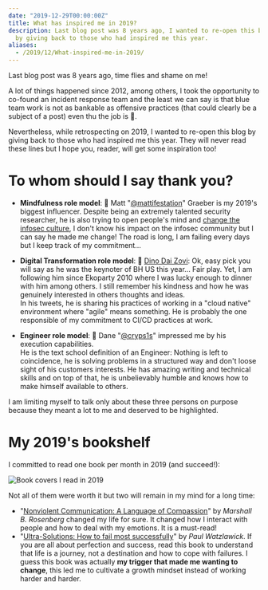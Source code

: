 ```yaml
---
date: "2019-12-29T00:00:00Z"
title: What has inspired me in 2019?
description: Last blog post was 8 years ago, I wanted to re-open this blog
  by giving back to those who had inspired me this year.
aliases:
  - /2019/12/What-inspired-me-in-2019/
---
```


Last blog post was 8 years ago, time flies and shame on me!

A lot of things happened since 2012, among others, I took the opportunity to co-found an incident response team and the least we can say is that blue team work is not as bankable as offensive practices (that could clearly be a subject of a post) even thu the job is 🤩.

Nevertheless, while retrospecting on 2019, I wanted to re-open this blog by giving back to those who had inspired me this year. They will never read these lines but I hope you, reader, will get some inspiration too!

# To whom should I say thank you?

- **Mindfulness role model**: 🙏 Matt "[@mattifestation](https://twitter.com/mattifestation)" Graeber is my 2019's
  biggest influencer. Despite being an extremely talented security researcher, he is also trying to open people's mind and [change the infosec culture](https://medium.com/@mattifestation/improving-infosec-or-any-community-industry-in-one-simple-but-mindful-step-651e18296f9), I don't know his impact on the infosec community but I can say he made me change! The road is long, I am failing every days but I keep track of my commitment...

- **Digital Transformation role model**: 🙏 [Dino Dai Zovi](https://twitter.com/dinodaizovi): Ok, easy pick you will say
  as he was the keynoter of BH US this year... Fair play. Yet, I am following him since Ekoparty 2010 where I was lucky enough to dinner with him among others. I still remember his kindness and how he was genuinely interested in others thoughts and ideas.\
  In his tweets, he is sharing his practices of working in a "cloud native" environment where "agile" means something. He is probably the one responsible of my commitment to CI/CD practices at work.

- **Engineer role model**: 🙏 Dane "[@cryps1s](https://twitter.com/cryps1s)" impressed me by his execution capabilities.\
  He is the text school definition of an Engineer: Nothing is left to coincidence, he is solving problems in a structured way and don't loose sight of his customers interests. He has amazing writing and technical skills and on top of that, he is unbelievably humble and knows how to make himself available to others.

I am limiting myself to talk only about these three persons on purpose because they meant a lot to me and deserved to be highlighted.

# My 2019's bookshelf

I committed to read one book per month in 2019 (and succeed!):

![Book covers I read in 2019](/images/2019-books.png)

Not all of them were worth it but two will remain in my mind for a long time:

 - "[Nonviolent Communication: A Language of Compassion](https://www.amazon.com/Nonviolent-Communication-Compassion-Marshall-Rosenberg/dp/1892005026)" by *Marshall B. Rosenberg* changed my life for sure. It changed how I interact with people and how to deal with my emotions. It is a must-read!
- "[Ultra-Solutions: How to fail most successfully](https://www.amazon.com/Ultra-Solutions-How-Fail-Most-Successfully/dp/0393333760/)" by *Paul Watzlawick*. If you are all about perfection and success, read this book to understand that life is a journey, not a destination and how to cope with failures. I guess this book was actually **my trigger that made me wanting to change**, this led me to cultivate a growth mindset instead of working harder and harder.

